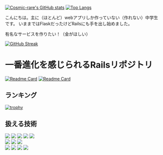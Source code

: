 [![Cosmic-rare's GitHub stats](https://github-readme-stats.vercel.app/api?username=Cosmic-rare&show_icons=true&title_color=7289da&icon_color=7289da)](https://github.com/anuraghazra/github-readme-stats)
[![Top Langs](https://github-readme-stats.vercel.app/api/top-langs/?username=Cosmic-rare&layout=compact&title_color=7289da&icon_color=7289da)](https://github.com/anuraghazra/github-readme-stats)  

こんにちは。主に（ほとんど）webアプリしか作っていない（作れない）中学生です。
いままではFlaskだったけどRailsにも手を出し始めました。

有名なサービスを作りたい！（金がほしい）

[![GitHub Streak](http://github-readme-streak-stats.herokuapp.com?user=Cosmic-rare&hide_border=true)](https://git.io/streak-stats)

# 一番進化を感じられるRailsリポジトリ
[![Readme Card](https://github-readme-stats.vercel.app/api/pin/?username=Cosmic-rare&repo=rails-devise&title_color=7289da&icon_color=7289da)](https://github.com/Cosmic-rare/rails-devise)
[![Readme Card](https://github-readme-stats.vercel.app/api/pin/?username=Cosmic-rare&repo=rails-vue_ajax&title_color=7289da&icon_color=7289da)](https://github.com/Cosmic-rare/rails-vue_ajax)

## ランキング
[![trophy](https://github-profile-trophy.vercel.app/?username=Cosmic-rare)](https://github.com/ryo-ma/github-profile-trophy)

## 扱える技術
<img src="https://img.shields.io/badge/-Ruby-CC342D.svg?logo=ruby&style=for-the-badge">  <img src="https://img.shields.io/badge/Javascript-276DC3.svg?logo=javascript&style=for-the-badge">  <img src="https://img.shields.io/badge/-Python-F9DC3E.svg?logo=python&style=for-the-badge">  <img src="https://img.shields.io/badge/-CSS3-1572B6.svg?logo=css3&style=for-the-badge"> <img src="https://img.shields.io/badge/-HTML5-333.svg?logo=html5&style=for-the-badge">  
<img src="https://img.shields.io/badge/-Flask-000000.svg?logo=flask&style=for-the-badge">  <img src="https://img.shields.io/badge/-Bootstrap-563D7C.svg?logo=bootstrap&style=for-the-badge">  <img src="https://img.shields.io/badge/-jQuery-0769AD.svg?logo=jquery&style=for-the-badge">  
<img src="https://img.shields.io/badge/-Visual%20Studio%20Code-007ACC.svg?logo=visual-studio-code&style=for-the-badge">
<img src="https://img.shields.io/badge/-Amazon%20AWS-232F3E.svg?logo=amazon-aws&style=for-the-badge">  <img src="https://img.shields.io/badge/-GitHub-181717.svg?logo=github&style=for-the-badge">  <img src="https://img.shields.io/badge/-Docker-EEE.svg?logo=docker&style=for-the-badge">  
